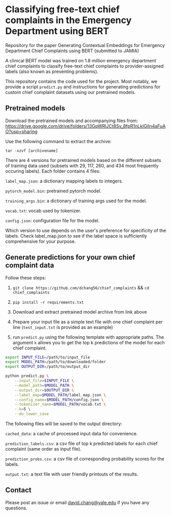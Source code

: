 # Classifying free-text chief complaints in the Emergency Department using BERT

Repository for the paper Generating Contextual Embeddings for Emergency Department Chief Complaints using BERT (submitted to JAMIA)

A clinical BERT model was trained on 1.8 million emergency department chief complaints to classify free-text chief complaints to provider-assigned labels (also known as presenting problems). 

This repository contains the code used for the project. Most notably, we provide a script `predict.py` and instructions for generating predictions for custom chief complaint datasets using our pretrained models.

## Pretrained models

Download the pretrained models and accompanying files from: https://drive.google.com/drive/folders/13GpWRlJCt8Sv_8fpR1nLkIGiIn4aFuAO?usp=sharing

Use the following command to extract the archive:

`tar -xzvf [archivename]`

There are 4 versions for pretrained models based on the different subsets of training data used (subsets with 29, 117, 260, and 434 most frequently occuring labels). Each folder contains 4 files:

`label_map.json`: a dictionary mapping labels to integers.

`pytorch_model.bin`: pretrained pytorch model.

`training_args.bin`: a dictionary of training args used for the model.

`vocab.txt`: vocab used by tokenizer.

`config.json`: configuration file for the model.

Which version to use depends on the user's preference for specificity of the labels. Check label_map.json to see if the label space is sufficiently comprehensive for your purpose. 

## Generate predictions for your own chief complaint data

Follow these steps:

1. `git clone https://github.com/dchang56/chief_complaints` && `cd chief_complaints`

2. `pip install -r requirements.txt`

3. Download and extract pretrained model archive from link above

4. Prepare your input file as a simple text file with one chief complaint per line (`test_input.txt` is provided as an example)

5. run `predict.py` using the following template with appropriate paths. The argument `k` allows you to get the top k predictions of the model for each chief complaint.

```bash
export INPUT_FILE=/path/to/input_file
export MODEL_PATH=/path/to/downloaded/folder
export OUTPUT_DIR=/path/to/output_dir

python predict.py \
    --input_file=$INPUT_FILE \
    --model_path=$MODEL_PATH \
    --output_dir=$OUTPUT_DIR \
    --label_map=$MODEL_PATH/label_map.json \
    --config_name=$MODEL_PATH/config.json \
    --tokenizer_name=$MODEL_PATH/vocab.txt \
    --k=5 \
    --do_lower_case
```

The following files will be saved to the output directory:

`cached_data`: a cache of processed input data for convenience.

`prediction_labels.csv`: a csv file of top k predicted labels for each chief complaint (same order as input file).

`prediction_probs.csv`: a csv file of corresponding probability scores for the labels.

`output.txt`: a text file with user friendly printouts of the results.


## Contact

Please post an issue or email david.chang@yale.edu if you have any questions.
